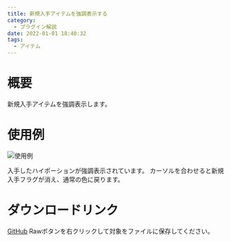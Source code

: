 ```yaml
---
title: 新規入手アイテムを強調表示する
category:
  - プラグイン解説
date: 2022-01-01 18:40:32
tags:
  - アイテム
---
```


# 概要

新規入手アイテムを強調表示します。

# 使用例

![使用例](highlight-new-item.png "使用例")

入手したハイポーションが強調表示されています。
カーソルを合わせると新規入手フラグが消え、通常の色に戻ります。

# ダウンロードリンク

[GitHub](https://github.com/elleonard/DarkPlasma-MZ-Plugins/blob/release/DarkPlasma_HighlightNewItem.js)
Rawボタンを右クリックして対象をファイルに保存してください。
